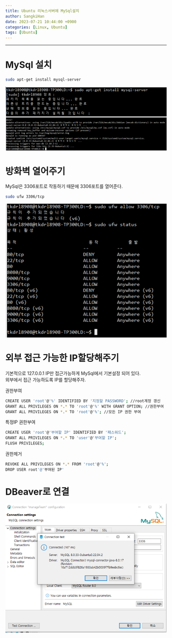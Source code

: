 ```yaml
---
title: Ubuntu 리눅스서버에 MySql설치
author: SangkiHan
date: 2023-07-21 10:44:00 +0900
categories: [Linux, Ubuntu]
tags: [Ubuntu]
---
```

------------

# MySql 설치
``` bash
sudo apt-get install mysql-server
```
![Jenkins](/assets/img/post/2023-07-21-Mysql-Install/1.PNG)
![Jenkins](/assets/img/post/2023-07-21-Mysql-Install/2.PNG)

# 방화벽 열어주기
MySql은 3306포트로 작동하기 때문에 3306포트를 열어준다.
``` bash
sudo ufw 3306/tcp
```
![Jenkins](/assets/img/post/2023-07-21-Mysql-Install/3.PNG)

# 외부 접근 가능한 IP할당해주기
기본적으로 127.0.0.1 IP만 접근가능하게 MySql에서 기본설정 되어 있다.  
외부에서 접근 가능하도록 IP를 할당해주자.

권한부여
``` bash
CREATE USER 'root'@'%' IDENTIFIED BY '지정할 PASSWORD'; //root계정 갱신
GRANT ALL PRIVILEGES ON *.* TO 'root'@'%' WITH GRANT OPTION; //권한부여
GRANT ALL PRIVILEGES ON *.* TO 'root'@'%'; //모든 IP 권한 부여
```

특정IP 권한부여
``` bash
CREATE USER 'root'@'부여할 IP' IDENTIFIED BY '패스워드';
GRANT ALL PRIVILEGES ON *.* TO 'user'@'부여할 IP';
FLUSH PRIVILEGES;
```

권한제거
``` bash
REVOKE ALL PRIVILEGES ON *.* FROM 'root'@'%';
DROP USER root'@'부여된 IP'
```

# DBeaver로 연결
![Jenkins](/assets/img/post/2023-07-21-Mysql-Install/5.PNG)